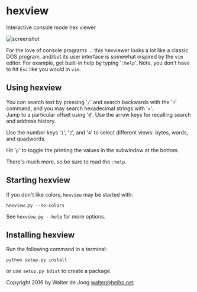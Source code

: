 hexview
=======

Interactive console mode hex viewer

![screenshot](master/images/hexview.png)

For the love of console programs ... this hexviewer looks a lot
like a classic DOS program, and/but its user interface is somewhat
inspired by the `vim` editor. For example, get built-in help by typing
'`:help`'. Note, you don't have to hit `Esc` like you would in `vim`.


Using hexview
-------------
You can search text by pressing '`/`' and search backwards with the '`?`'
command, and you may search hexadecimal strings with '`x`'.  
Jump to a particular offset using '`@`'. Use the arrow keys for recalling
search and address history.

Use the number keys '`1`', '`2`', and '`4`' to select different views:
bytes, words, and quadwords.

Hit '`p`' to toggle the printing the values in the subwindow at the bottom.

There's much more, so be sure to read the `:help`.  


Starting hexview
----------------
If you don't like colors, `hexview` may be started with:

    hexview.py --no-colors

See `hexview.py --help` for more options.


Installing hexview
------------------
Run the following command in a terminal:

    python setup.py install

or use `setup.py bdist` to create a package.


Copyright 2016 by Walter de Jong <walter@heiho.net>

